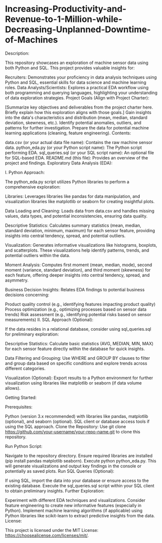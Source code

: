# Increasing-Productivity-and-Revenue-to-1-Million-while-Decreasing-Unplanned-Downtime-of-Machines

Description:

This repository showcases an exploration of machine sensor data using both Python and SQL.  This project provides valuable insights for:

Recruiters: Demonstrates your proficiency in data analysis techniques using Python and SQL, essential skills for data science and machine learning roles.
Data Analysts/Scientists: Explores a practical EDA workflow using both programming and querying languages, highlighting your understanding of data exploration strategies.
Project Goals (Align with Project Charter):

[Summarize key objectives and deliverables from the project charter here. Briefly explain how this exploration aligns with those goals.]
Gain insights into the data's characteristics and distribution (mean, median, standard deviation, skewness, etc.).
Identify potential anomalies, outliers, and patterns for further investigation.
Prepare the data for potential machine learning applications (cleaning, feature engineering).
Contents:

data.csv (or your actual data file name): Contains the raw machine sensor data.
python_eda.py (or your Python script name): The Python script performing EDA.
sql_queries.sql (or your SQL script name): An optional file for SQL-based EDA.
README.md (this file): Provides an overview of the project and findings.
Exploratory Data Analysis (EDA):

I. Python Approach:

The python_eda.py script utilizes Python libraries to perform a comprehensive exploration:

Libraries: Leverages libraries like pandas for data manipulation, and visualization libraries like matplotlib or seaborn for creating insightful plots.

Data Loading and Cleaning: Loads data from data.csv and handles missing values, data types, and potential inconsistencies, ensuring data quality.

Descriptive Statistics: Calculates summary statistics (mean, median, standard deviation, minimum, maximum) for each sensor feature, providing insights into central tendency, spread, and potential outliers.

Visualization: Generates informative visualizations like histograms, boxplots, and scatterplots. These visualizations help identify patterns, trends, and potential outliers within the data.

Moment Analysis: Computes first moment (mean, median, mode), second moment (variance, standard deviation), and third moment (skewness) for each feature, offering deeper insights into central tendency, spread, and asymmetry.

Business Decision Insights: Relates EDA findings to potential business decisions concerning:

Product quality control (e.g., identifying features impacting product quality)
Process optimization (e.g., optimizing processes based on sensor data trends)
Risk assessment (e.g., identifying potential risks based on sensor measurements)
II. SQL Approach (Optional):

If the data resides in a relational database, consider using sql_queries.sql for preliminary exploration:

Descriptive Statistics: Calculate basic statistics (AVG, MEDIAN, MIN, MAX) for each sensor feature directly within the database for quick insights.

Data Filtering and Grouping: Use WHERE and GROUP BY clauses to filter and group data based on specific conditions and explore trends across different categories.

Visualization (Optional): Export results to a Python environment for further visualization using libraries like matplotlib or seaborn (if data volume allows).

Getting Started:

Prerequisites:

Python (version 3.x recommended) with libraries like pandas, matplotlib (optional), and seaborn (optional).
SQL client or database access tools if using the SQL approach.
Clone the Repository: Use git clone https://github.com/your-username/your-repo-name.git to clone this repository.

Run Python Script:

Navigate to the repository directory.
Ensure required libraries are installed (pip install pandas matplotlib seaborn).
Execute python python_eda.py. This will generate visualizations and output key findings in the console or potentially as saved plots.
Run SQL Queries (Optional):

If using SQL, import the data into your database or ensure access to the existing database.
Execute the sql_queries.sql script within your SQL client to obtain preliminary insights.
Further Exploration:

Experiment with different EDA techniques and visualizations.
Consider feature engineering to create new informative features (especially in Python).
Implement machine learning algorithms (if applicable) using Python libraries like scikit-learn to extract predictive insights from the data.
License:

This project is licensed under the MIT License: https://choosealicense.com/licenses/mit/.
